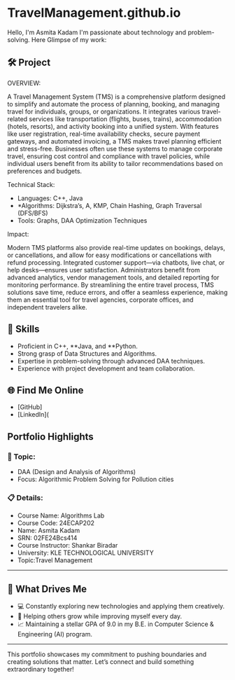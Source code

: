 # TravelManagement.github.io
Hello, I'm Asmita Kadam
I'm passionate about technology and problem-solving. Here Glimpse of my work:

## 🛠 Project
OVERVIEW:

A Travel Management System (TMS) is a comprehensive platform designed to simplify and automate the process of planning, booking, and managing travel for individuals, groups, or organizations. It integrates various travel-related services like transportation (flights, buses, trains), accommodation (hotels, resorts), and activity booking into a unified system. With features like user registration, real-time availability checks, secure payment gateways, and automated invoicing, a TMS makes travel planning efficient and stress-free. Businesses often use these systems to manage corporate travel, ensuring cost control and compliance with travel policies, while individual users benefit from its ability to tailor recommendations based on preferences and budgets.

Technical Stack:

- Languages: C++, Java  
- *Algorithms: Dijkstra’s, A, KMP, Chain Hashing, Graph Traversal (DFS/BFS)
- Tools: Graphs, DAA Optimization Techniques  

Impact:

Modern TMS platforms also provide real-time updates on bookings, delays, or cancellations, and allow for easy modifications or cancellations with refund processing. Integrated customer support—via chatbots, live chat, or help desks—ensures user satisfaction. Administrators benefit from advanced analytics, vendor management tools, and detailed reporting for monitoring performance. By streamlining the entire travel process, TMS solutions save time, reduce errors, and offer a seamless experience, making them an essential tool for travel agencies, corporate offices, and independent travelers alike.

## 🚀 Skills  

- Proficient in C++, **Java, and **Python.  
- Strong grasp of Data Structures and Algorithms.  
- Expertise in problem-solving through advanced DAA techniques.  
- Experience with project development and team collaboration.  


## 🌐 Find Me Online

- [GitHub]
- [LinkedIn](
## Portfolio Highlights

### 🎯 Topic: 

- DAA (Design and Analysis of Algorithms)  
- Focus: Algorithmic Problem Solving for Pollution cities  

### 📋 Details:

- Course Name: Algorithms Lab 
- Course Code: 24ECAP202  
- Name: Asmita Kadam 
- SRN: 02FE24Bcs414  
- Course Instructor: Shankar Biradar  
- University: KLE TECHNOLOGICAL UNIVERSITY
- Topic:Travel Management

---

## 🎨 What Drives Me  
- 💻 Constantly exploring new technologies and applying them creatively.  
- 🤝 Helping others grow while improving myself every day.  
- 📈 Maintaining a stellar GPA of 9.0 in my B.E. in Computer Science & Engineering (AI) program.  

---

This portfolio showcases my commitment to pushing boundaries and creating solutions that matter. Let’s connect and build something extraordinary together!
